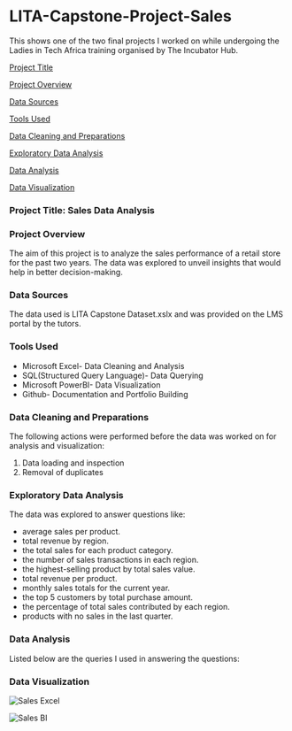 # LITA-Capstone-Project-Sales
This shows one of the two final projects I worked on while undergoing the Ladies in Tech Africa training organised by The Incubator Hub.

[Project Title](#project-title)

[Project Overview](#project-overview)

[Data Sources](#data-sources)

[Tools Used](#tools-used)

[Data Cleaning and Preparations](#data-cleaning-and-preparations)

[Exploratory Data Analysis](#exploratory-data-analysis)

[Data Analysis](#data-analysis)

[Data Visualization](#data-visualization)

### Project Title: Sales Data Analysis

### Project Overview
The aim of this project is to analyze the sales performance of a retail store for the past two years. The data was explored to unveil insights that would help in better decision-making.

### Data Sources
The data used is LITA Capstone Dataset.xslx and was provided on the LMS portal by the tutors.

### Tools Used
- Microsoft Excel- Data Cleaning and Analysis
- SQL(Structured Query Language)- Data Querying
- Microsoft PowerBI- Data Visualization
- Github- Documentation and Portfolio Building

### Data Cleaning and Preparations
The following actions were performed before the data was worked on for analysis and visualization:
1. Data loading and inspection
2. Removal of duplicates

### Exploratory Data Analysis
The data was explored to answer questions like:
- average sales per product.
- total revenue by region.
- the total sales for each product category.
- the number of sales transactions in each region.
- the highest-selling product by total sales value.
- total revenue per product.
- monthly sales totals for the current year.
- the top 5 customers by total purchase amount.
- the percentage of total sales contributed by each region.
- products with no sales in the last quarter.

### Data Analysis
Listed below are the queries I used in answering the questions:

### Data Visualization

![Sales Excel](https://github.com/user-attachments/assets/e75001d1-0552-4067-a3ee-52059733ebeb)

![Sales BI](https://github.com/user-attachments/assets/8f6d88ac-696f-4f10-8725-2157e0dbd3f0)
